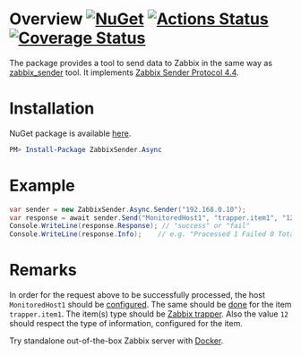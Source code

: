 # Overview [![NuGet](https://img.shields.io/nuget/v/ZabbixSender.Async.svg)](https://www.nuget.org/packages/ZabbixSender.Async) [![Actions Status](../../workflows/.NET%20Core/badge.svg)](../../actions) [![Coverage Status](https://coveralls.io/repos/github/stop-cran/ZabbixSender.Async/badge.svg?branch=master)](https://coveralls.io/github/stop-cran/ZabbixSender.Async?branch=master)

The package provides a tool to send data to Zabbix in the same way as [zabbix_sender](https://www.zabbix.com/documentation/4.4/manual/concepts/sender) tool. It implements [Zabbix Sender Protocol 4.4](https://www.zabbix.com/documentation/4.4/manual/appendix/protocols/zabbix_sender).

# Installation

NuGet package is available [here](https://www.nuget.org/packages/ZabbixSender.Async/).

```PowerShell
PM> Install-Package ZabbixSender.Async
```

# Example

```C#
var sender = new ZabbixSender.Async.Sender("192.168.0.10");
var response = await sender.Send("MonitoredHost1", "trapper.item1", "12");
Console.WriteLine(response.Response); // "success" or "fail"
Console.WriteLine(response.Info);    // e.g. "Processed 1 Failed 0 Total 1 Seconds spent 0.000253"
```

# Remarks

In order for the request above to be successfully processed, the host `MonitoredHost1` should be [configured](https://www.zabbix.com/documentation/4.4/manual/config/hosts/host). The same should be [done](https://www.zabbix.com/documentation/4.4/manual/config/items/item) for the item `trapper.item1`. The item(s) type should be [Zabbix trapper](https://www.zabbix.com/documentation/4.4/manual/config/items/itemtypes/trapper). Also the value `12` should respect the type of information, configured for the item.

Try standalone out-of-the-box Zabbix server with [Docker](https://hub.docker.com/r/zabbix/zabbix-appliance).